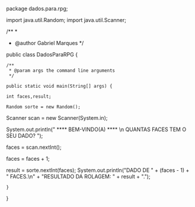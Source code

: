 package dados.para.rpg;


import java.util.Random;
import java.util.Scanner;


/**
 *
 * @author Gabriel Marques
 */


public class DadosParaRPG {


    /**
     * @param args the command line arguments
     */

    public static void main(String[] args) {
        
    int faces,result; 
    
    Random sorte = new Random(); 

   Scanner scan = new Scanner(System.in);

   System.out.println(" **** BEM-VINDO(A) **** \n QUANTAS FACES TEM O SEU DADO? "); 

   faces = scan.nextInt(); 

   faces = faces + 1;

   result = sorte.nextInt(faces); System.out.println("DADO DE " + (faces - 1) + " FACES.\n" + "RESULTADO DA ROLAGEM: " + result + ".");

    }
}
